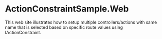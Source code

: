 ActionConstraintSample.Web
===

This web site illustrates how to setup multiple controllers/actions with same name that is selected based on specific route values using IActionConstraint.
